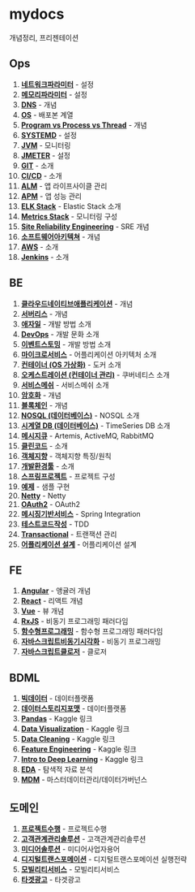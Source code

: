 # mydocs
개념정리, 프리젠테이션

## Ops
1. [**네트워크파라미터**](./네트워크파라미터.md) - 설정
1. [**메모리파라미터**](./메모리파라미터.md) - 설정
1. [**DNS**](./DNS.md) - 개념
1. [**OS**](./os.md) - 배포본 계열
1. [**Program vs Process vs Thread**](./ProcessVsThread.md) - 개념
1. [**SYSTEMD**](./systemd.md) - 설정
1. [**JVM**](./JVM.md) - 모니터링
1. [**JMETER**](./Jmeter.md) - 설정
1. [**GIT**](./git.md) - 소개
1. [**CI/CD**](./CICD.md) - 소개
1. [**ALM**](./ALM.md) - 앱 라이프사이클 관리
1. [**APM**](./APM.md) - 앱 성능 관리
1. [**ELK Stack**](./ELK.md) - Elastic Stack 소개
1. [**Metrics Stack**](./메트릭스스택.md) - 모니터링 구성
1. [**Site Reliability Engineering**](./DevOpsVsSRE.md) - SRE 개념
1. [**소프트웨어아키텍쳐**](./소프트웨어아키텍쳐.md) - 개념
1. [**AWS**](./AWS.md) - 소개
1. [**Jenkins**](./Jenkins.md) - 소개

## BE
1. [**클라우드네이티브애플리케이션**](./클라우드네이티브애플리케이션.md) - 개념
1. [**서버리스**](./서버리스.md) - 개념
1. [**애자일**](./애자일.md) - 개발 방법 소개
1. [**DevOps**](./데브옵스.md) - 개발 문화 소개
1. [**이벤트스토밍**](./이벤트스토밍.md) - 개발 방법 소개
1. [**마이크로서비스**](./마이크로서비스.md) - 어플리케이션 아키텍처 소개
1. [**컨테이너 (OS 가상화)**](./도커.md) - 도커 소개
1. [**오케스트레이션 (컨테이너 관리)**](./쿠버네티스.md) - 쿠버네티스 소개
1. [**서비스메쉬**](./이스티오.md) - 서비스메쉬 소개
1. [**암호화**](./암호화.md) - 개념
1. [**블록체인**](./블록체인.md) - 개념
1. [**NOSQL (데이터베이스)**](./데이터베이스_NOSQL.md) - NOSQL 소개
1. [**시계열 DB (데이터베이스)**](./데이터베이스_TSDB.md) - TimeSeries DB 소개
1. [**메시지큐**](./메시지큐.md) - Artemis, ActiveMQ, RabbitMQ
1. [**클린코드**](./cleancode.md) - 소개
1. [**객체지향**](./객체지향.md) - 객체지향 특징/원칙
1. [**개발환경툴**](./TOOL.md) - 소개
1. [**스프링프로젝트**](./스프링프로젝트.md) - 프로젝트 구성
1. [**예제**](https://github.com/dennieyu/myapp) - 샘플 구현
1. [**Netty**](./Netty_202012.pdf) - Netty
1. [**OAuth2**](./OAuth2_202102.pdf) - OAuth2
1. [**메시징기반서비스**](./Spring_Integration_202103.pdf) - Spring Integration
1. [**테스트코드작성**](./테스트코드작성.md) - TDD
1. [**Transactional**](./Transactional.md) - 트랜잭션 관리
1. [**어플리케이션 설계**](./Application.md) - 어플리케이션 설계

## FE
1. [**Angular**](./Angular_202012.pdf) - 앵귤러 개념
1. [**React**](./React_202009.pdf) - 리액트 개념
1. [**Vue**](./Vue_202009.pdf) - 뷰 개념
1. [**RxJS**](./RxJS_202101.pdf) - 비동기 프로그래밍 패러다임
1. [**함수형프로그래밍**](./함수형프로그래밍_202101.pdf) - 함수형 프로그래밍 패러다임
1. [**자바스크립트비동기시각화**](./자바스크립트비동기시각화.md) - 비동기 프로그래밍
1. [**자바스크립트클로저**](./자바스크립트클로저.md) - 클로저

## BDML
1. [**빅데이터**](./빅데이터_202103.pdf) - 데이터플랫폼
1. [**데이터스토리지포맷**](./데이터스토리지포맷.md) - 데이터플랫폼
1. [**Pandas**](https://www.kaggle.com/learn/pandas) - Kaggle 링크
1. [**Data Visualization**](https://www.kaggle.com/learn/data-visualization) - Kaggle 링크
1. [**Data Cleaning**](https://www.kaggle.com/learn/data-cleaning) - Kaggle 링크
1. [**Feature Engineering**](https://www.kaggle.com/learn/feature-engineering) - Kaggle 링크
1. [**Intro to Deep Learning**](https://www.kaggle.com/learn/intro-to-deep-learning) - Kaggle 링크
1. [**EDA**](./EDA.md) - 탐색적 자료 분석
1. [**MDM**](./MDM.md) - 마스터데이터관리/데이터가버넌스

## 도메인
1. [**프로젝트수행**](./프로젝트수행.md) - 프로젝트수행
1. [**고객관계관리솔루션**](./고객관계관리솔루션.md) - 고객관계관리솔루션
1. [**미디어솔루션**](./미디어사업자용어.md) - 미디어사업자용어
1. [**디지털트랜스포메이션**](./디지털트랜스포메이션.md) - 디지털트랜스포메이션 실행전략
1. [**모빌리티서비스**](./모빌리티서비스.md) - 모빌리티서비스
1. [**타겟광고**](./타겟광고.md) - 타겟광고
